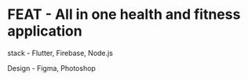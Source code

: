# FEAT - All in one health and fitness application

stack - Flutter, Firebase, Node.js

Design - Figma, Photoshop



